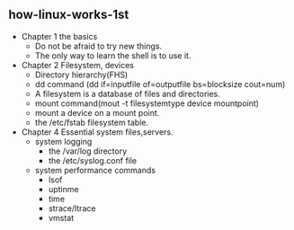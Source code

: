 ##  how-linux-works-1st
* Chapter 1 the basics
  * Do not be afraid to try new things.
  * The only way to learn the shell is to use it.
* Chapter 2 Filesystem, devices
  * Directory hierarchy(FHS)
  * dd command (dd if=inputfile of=outputfile bs=blocksize cout=num)
  * A filesystem is a database of files and directories.
  * mount command(mout -t filesystemtype device mountpoint)
  * mount a device on a mount point.
  * the /etc/fstab filesystem table.
* Chapter 4 Essential system files,servers.
  * system logging
    * the /var/log directory
    * the /etc/syslog.conf file
  * system performance commands
    * lsof
    * uptinme
    * time
    * strace/ltrace
    * vmstat
